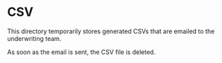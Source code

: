 # CSV

This directory temporarily stores generated CSVs that are emailed to the underwriting team.

As soon as the email is sent, the CSV file is deleted.
